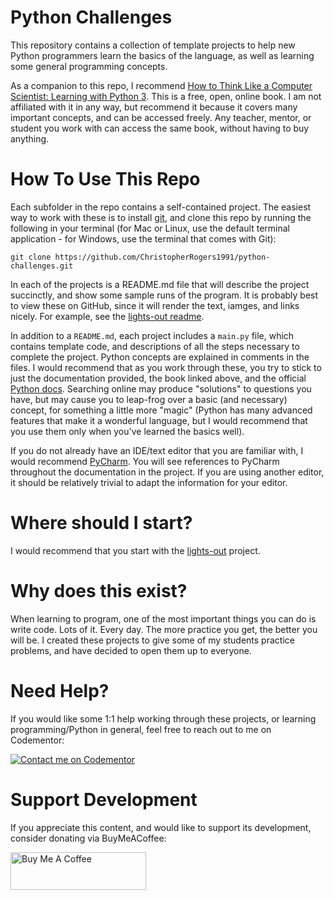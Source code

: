 # Python Challenges

This repository contains a collection of template projects to help new Python programmers
learn the basics of the language, as well as learning some general programming concepts.

As a companion to this repo, I recommend
[How to Think Like a Computer Scientist: Learning with Python 3](https://openbookproject.net/thinkcs/python/english3e/index.html).
This is a free, open, online book. I am not affiliated with it in any way, but recommend it
because it covers many important concepts, and can be accessed freely. Any teacher, mentor, or
student you work with can access the same book, without having to buy anything.

# How To Use This Repo

Each subfolder in the repo contains a self-contained project. The easiest way
to work with these is to install [git](https://git-scm.com/), and clone this repo
by running the following in your terminal (for Mac or Linux, use the default terminal application -
for Windows, use the terminal that comes with Git):

    git clone https://github.com/ChristopherRogers1991/python-challenges.git

In each of the projects is a README.md file that will describe the project
succinctly, and show some sample runs of the program. It is probably best to view these on
GitHub, since it will render the text, iamges, and links nicely. For example, see
the [lights-out readme](lights-out/README.md).

In addition to a `README.md`, each project includes a `main.py` file, which contains template
code, and descriptions of all the steps necessary to complete the project. Python concepts are
explained in comments in the files. I would recommend that as you work through these, you try
to stick to just the documentation provided, the book linked above, and the official
[Python docs](https://docs.python.org/3/tutorial/index.html). Searching online may produce
"solutions" to questions you have, but may cause you to leap-frog over a basic (and necessary)
concept, for something a little more "magic" (Python has many advanced features that make it
a wonderful language, but I would recommend that you use them only when you've learned the
basics well).

If you do not already have an IDE/text editor that you are familiar with, I would recommend
[PyCharm](https://www.jetbrains.com/pycharm/). You will see references to PyCharm throughout the
documentation in the project. If you are using another editor, it should be relatively trivial to
adapt the information for your editor.

# Where should I start?

I would recommend that you start with the [lights-out](lights-out) project.

# Why does this exist?

When learning to program, one of the most important things you can do is write code. Lots of it.
Every day. The more practice you get, the better you will be. I created these projects to give
some of my students practice problems, and have decided to open them up to everyone.

# Need Help?

If you would like some 1:1 help working through these projects, or learning programming/Python
in general, feel free to reach out to me on Codementor:

[![Contact me on Codementor](https://www.codementor.io/m-badges/crogers/find-me-on-cm-b.svg)](https://www.codementor.io/@crogers?refer=badge)

# Support Development

If you appreciate this content, and would like to support its development, consider
donating via BuyMeACoffee:

<a href="https://www.buymeacoffee.com/crogers" target="_blank"><img src="https://cdn.buymeacoffee.com/buttons/v2/default-yellow.png" alt="Buy Me A Coffee" style="height: 60px !important;width: 217px !important;" ></a>

